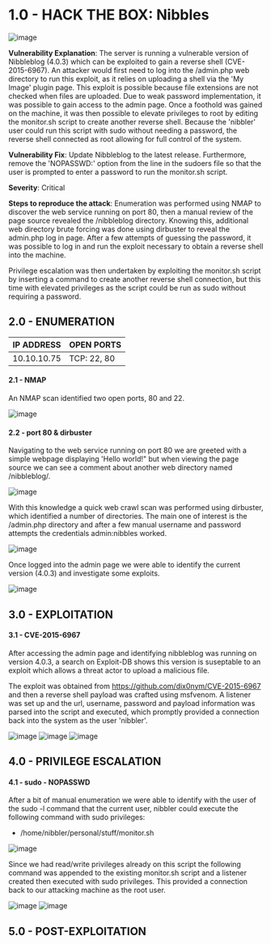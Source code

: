# 1.0 - HACK THE BOX: Nibbles

![image](https://github.com/Gladoodles/hackthebox_machines/assets/96867367/dbf56053-9b4f-4533-b8d2-477efeece094)

**Vulnerability Explanation**: The server is running a vulnerable version of Nibbleblog (4.0.3) which can be exploited to gain a reverse shell (CVE-2015-6967). An attacker would first need to log into the /admin.php web directory to run this exploit, as it relies on uploading a shell via the 'My Image' plugin page. This exploit is possible because file extensions are not checked when files are uploaded. Due to weak password implementation, it was possible to gain access to the admin page. Once a foothold was gained on the machine, it was then possible to elevate privileges to root by editing the monitor.sh script to create another reverse shell. Because the 'nibbler' user could run this script with sudo without needing a password, the reverse shell connected as root allowing for full control of the system. 

**Vulnerability Fix**: Update Nibbleblog to the latest release. Furthermore, remove the 'NOPASSWD:' option from the line in the sudoers file so that the user is prompted to enter a password to run the monitor.sh script. 

**Severity**: Critical

**Steps to reproduce the attack**: Enumeration was performed using NMAP to discover the web service running on port 80, then a manual review of the page source revealed the /nibbleblog directory. Knowing this, additional web directory brute forcing was done using dirbuster to reveal the admin.php log in page. After a few attempts of guessing the password, it was possible to log in and run the exploit necessary to obtain a reverse shell into the machine. 

Privilege escalation was then undertaken by exploiting the monitor.sh script by inserting a command to create another reverse shell connection, but this time with elevated privileges as the script could be run as sudo without requiring a password.

## 2.0 - ENUMERATION
| **IP ADDRESS** | **OPEN PORTS** |
|----------|--------------------|
| 10.10.10.75 | TCP: 22, 80 |

#### **2.1 - NMAP**

An NMAP scan identified two open ports, 80 and 22.

![image](https://github.com/Gladoodles/hackthebox_machines/assets/96867367/59b1870c-4ab8-427e-81b9-57909c95529f)

#### **2.2 - port 80 & dirbuster**

Navigating to the web service running on port 80 we are greeted with a simple webpage displaying 'Hello world!" but when viewing the page source we can see a comment about another web directory named /nibbleblog/. 

![image](https://github.com/Gladoodles/hackthebox_machines/assets/96867367/671c20b7-8aa4-4f78-a3ba-85cea23733a6)

With this knowledge a quick web crawl scan was performed using dirbuster, which identified a number of directories. The main one of interest is the /admin.php directory and after a few manual username and password attempts the credentials admin:nibbles worked. 

![image](https://github.com/Gladoodles/hackthebox_machines/assets/96867367/38ba6028-0149-4a9f-9910-1c3ca6a0c7fe)

Once logged into the admin page we were able to identify the current version (4.0.3) and investigate some exploits. 

![image](https://github.com/Gladoodles/hackthebox_machines/assets/96867367/d4003278-eff2-4f86-94aa-a1cdd6ec9d5a)

## 3.0 - EXPLOITATION

#### **3.1 - CVE-2015-6967**

After accessing the admin page and identifying nibbleblog was running on version 4.0.3, a search on Exploit-DB shows this version is suseptable to an exploit which allows a threat actor to upload a malicious file. 

The exploit was obtained from https://github.com/dix0nym/CVE-2015-6967 and then a reverse shell payload was crafted using msfvenom. A listener was set up and the url, username, password and payload information was parsed into the script and executed, which promptly provided a connection back into the system as the user 'nibbler'.

![image](https://github.com/Gladoodles/hackthebox_machines/assets/96867367/33b2fd4b-d7fc-4a6a-bc83-c618a06aeff0)
![image](https://github.com/Gladoodles/hackthebox_machines/assets/96867367/9e7c0d9e-6b3c-4831-93f7-727f79f7974c)
![image](https://github.com/Gladoodles/hackthebox_machines/assets/96867367/82548cd7-8ab2-4277-8664-64c3026363c8)

## 4.0 - PRIVILEGE ESCALATION 

#### **4.1 - sudo - NOPASSWD**

After a bit of manual enumeration we were able to identify with the user of the sudo -l command that the current user, nibbler could execute the following command with sudo privileges:

- /home/nibbler/personal/stuff/monitor.sh

![image](https://github.com/Gladoodles/hackthebox_machines/assets/96867367/e26dcf2e-b3d1-42f3-ad85-ed85022d1ac0)

Since we had read/write privileges already on this script the following command was appended to the existing monitor.sh script and a listener created then executed with sudo privileges. This provided a connection back to our attacking machine as the root user. 

![image](https://github.com/Gladoodles/hackthebox_machines/assets/96867367/b5177833-7963-45cd-ba79-bf45a696dd38)
![image](https://github.com/Gladoodles/hackthebox_machines/assets/96867367/f08914c3-1360-477b-a8e9-d775e0d800b5)

## 5.0 - POST-EXPLOITATION 
